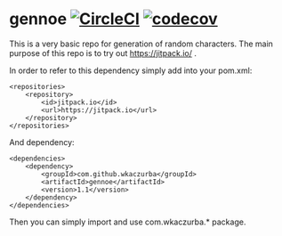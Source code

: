 # gennoe [![CircleCI](https://circleci.com/gh/wkaczurba/gennoe.svg?style=svg)](https://circleci.com/gh/wkaczurba/gennoe) [![codecov](https://codecov.io/gh/wkaczurba/gennoe/branch/master/graph/badge.svg)](https://codecov.io/gh/wkaczurba/gennoe)




This is a very basic repo for generation of random characters.
The main purpose of this repo is to try out https://jitpack.io/ .

In order to refer to this dependency simply add into your pom.xml:

    <repositories>
        <repository>
            <id>jitpack.io</id>
            <url>https://jitpack.io</url>
        </repository>
    </repositories>
   
And dependency:

    <dependencies>
        <dependency>
            <groupId>com.github.wkaczurba</groupId>
            <artifactId>gennoe</artifactId>
            <version>1.1</version>
        </dependency>
    </dependencies>

Then you can simply import and use com.wkaczurba.* package.
